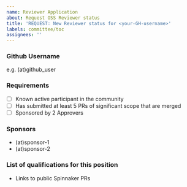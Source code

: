 ```yaml
---
name: Reviewer Application
about: Request OSS Reviewer status
title: 'REQUEST: New Reviewer status for <your-GH-username>'
labels: committee/toc
assignees: ''
---
```


### Github Username

e.g. (at)github_user

### Requirements

- [ ] Known active participant in the community
- [ ] Has submitted at least 5 PRs of significant scope that are merged
- [ ] Sponsored by 2 Approvers

### Sponsors

- (at)sponsor-1
- (at)sponsor-2

### List of qualifications for this position

- Links to public Spinnaker PRs

